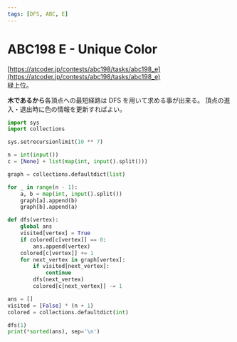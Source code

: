 ```yaml
---
tags: [DFS, ABC, E]
---
```


# ABC198 E - Unique Color

[https://atcoder.jp/contests/abc198/tasks/abc198_e](https://atcoder.jp/contests/abc198/tasks/abc198_e)  
緑上位。

**木であるから**各頂点への最短経路は DFS を用いて求める事が出来る。
頂点の進入・退出時に色の情報を更新すればよい。

```py
import sys
import collections

sys.setrecursionlimit(10 ** 7)

n = int(input())
c = [None] + list(map(int, input().split()))

graph = collections.defaultdict(list)

for _ in range(n - 1):
    a, b = map(int, input().split())
    graph[a].append(b)
    graph[b].append(a)

def dfs(vertex):
    global ans
    visited[vertex] = True
    if colored[c[vertex]] == 0:
        ans.append(vertex)
    colored[c[vertex]] += 1
    for next_vertex in graph[vertex]:
        if visited[next_vertex]:
            continue
        dfs(next_vertex)
        colored[c[next_vertex]] -= 1

ans = []
visited = [False] * (n + 1)
colored = collections.defaultdict(int)

dfs(1)
print(*sorted(ans), sep='\n')
```
